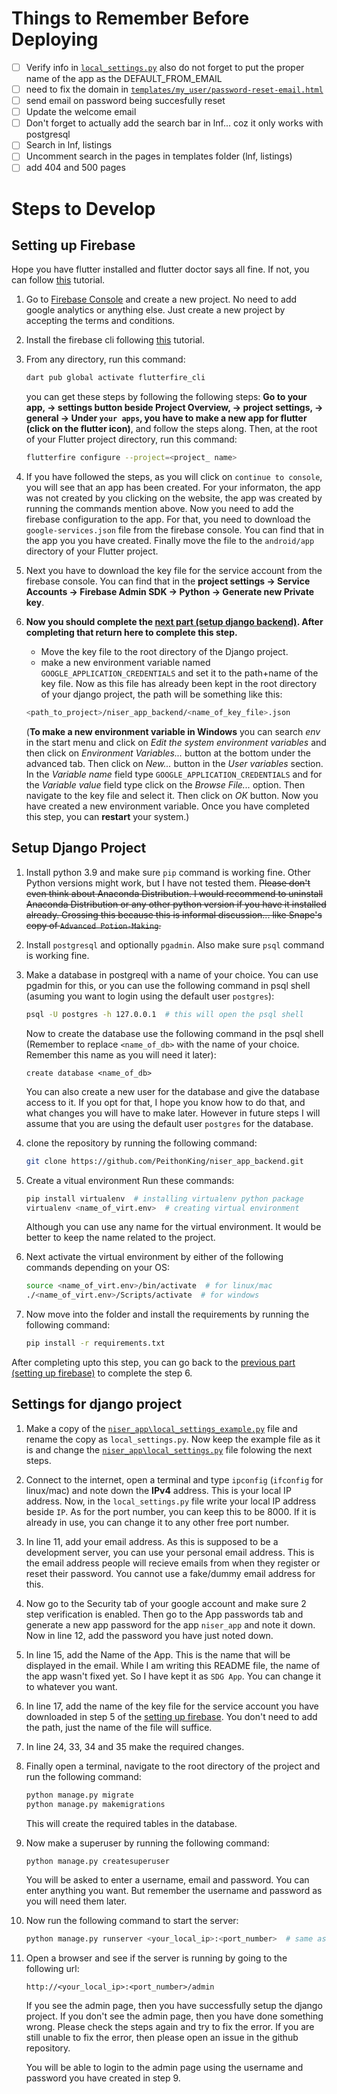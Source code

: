 <!-- Ignore #MD031 #MD010 -->

# Things to Remember Before Deploying

- [ ] Verify info in [`local_settings.py`](local_settings.py) also do not forget to put the proper name of the app as the DEFAULT_FROM_EMAIL
- [ ] need to fix the domain in [`templates/my_user/password-reset-email.html`](templates/my_user/password-reset-email.html)
- [ ] send email on password being succesfully reset
- [ ] Update the welcome email
- [ ] Don't forget to actually add the search bar in lnf... coz it only works with postgresql
- [ ] Search in lnf, listings
- [ ] Uncomment search in the pages in templates folder (lnf, listings)
- [ ] add 404 and 500 pages

# Steps to Develop

## Setting up Firebase

Hope you have flutter installed and flutter doctor says all fine. If not, you can follow [this](https://flutter.dev/docs/get-started/install) tutorial.

1. Go to [Firebase Console](https://console.firebase.google.com/) and create a new project. No need to add google analytics or anything else. Just create a new project by accepting the terms and conditions.
2. Install the firebase cli following [this](https://firebase.google.com/docs/cli#install_the_firebase_cli) tutorial.
3. From any directory, run this command:
	```bash
	dart pub global activate flutterfire_cli
	```
	you can get these steps by following the following steps:
	**Go to your app, -> settings button beside Project Overview, -> project settings, -> general -> Under `your apps`, you have to make a new app for flutter (click on the flutter icon)**, and follow the steps along.
	Then, at the root of your Flutter project directory, run this command:
	```bash
	flutterfire configure --project=<project_ name>
	```

4. If you have followed the steps, as you will click on `continue to console`, you will see that an app has been created. For your informaton, the app was not created by you clicking on the website, the app was created by running the commands mention above. Now you need to add the firebase configuration to the app. For that, you need to download the `google-services.json` file from the firebase console. You can find that in the app you you have created. Finally move the file to the `android/app` directory of your Flutter project.
5. Next you have to download the key file for the service account from the firebase console. You can find that in the
	**project settings -> Service Accounts -> Firebase Admin SDK -> Python -> Generate new Private key**.
6. **Now you should complete the [next part (setup django backend)](#setup-django-project). After completing that return here to complete this step.**
	- Move the key file to the root directory of the Django project.
	- make a new environment variable named `GOOGLE_APPLICATION_CREDENTIALS` and set it to the path+name of the key file. Now as this file has already been kept in the root directory of your django project, the path will be something like this:
	```bash
	<path_to_project>/niser_app_backend/<name_of_key_file>.json
	```
	(**To make a new environment variable in Windows** you can search *env* in the start menu and click on *Edit the system environment variables* and then click on *Environment Variables...* button at the bottom under the advanced tab. Then click on *New...* button in the *User variables* section. In the *Variable name* field type `GOOGLE_APPLICATION_CREDENTIALS` and for the *Variable value* field type click on the *Browse File...* option. Then navigate to the key file and select it. Then click on *OK* button. Now you have created a new environment variable. Once you have completed this step, you can **restart** your system.)

## Setup Django Project

1. Install python 3.9 and make sure `pip` command is working fine. Other Python versions might work, but I have not tested them. ~~Please don't even think about Anaconda Distribution. I would recommend to uninstall Anaconda Distribution or any other python version if you have it installed already. Crossing this because this is informal discussion... like Snape's copy of `Advanced Potion-Making`.~~
2. Install `postgresql` and optionally `pgadmin`. Also make sure `psql` command is working fine.
3. Make a database in postgreql with a name of your choice. You can use pgadmin for this, or you can use the following command in psql shell (asuming you want to login using the default user `postgres`):
	```bash
	psql -U postgres -h 127.0.0.1  # this will open the psql shell
	```
	Now to create the database use the following command in the psql shell (Remember to replace `<name_of_db>` with the name of your choice. Remember this name as you will need it later):
	```psql
	create database <name_of_db>
	```
	You can also create a new user for the database and give the database access to it. If you opt for that, I hope you know how to do that, and what changes you will have to make later. However in future steps I will assume that you are using the default user `postgres` for the database.
4. clone the repository by running the following command:
	```bash
	git clone https://github.com/PeithonKing/niser_app_backend.git
	```
5. Create a vitual environment Run these commands:
	```bash
	pip install virtualenv  # installing virtualenv python package
	virtualenv <name_of_virt.env>  # creating virtual environment
	```

	Although you can use any name for the virtual environment. It would be better to keep the name related to the project.
6. Next activate the virtual environment by either of the following commands depending on your OS:
	```bash
	source <name_of_virt.env>/bin/activate  # for linux/mac
	./<name_of_virt.env>/Scripts/activate  # for windows
	```
7. Now move into the folder and install the requirements by running the following command:
	```bash
	pip install -r requirements.txt
	```

After completing upto this step, you can go back to the [previous part (setting up firebase)](#setting-up-firebase) to complete the step 6.

## Settings for django project

1. Make a copy of the  [`niser_app\local_settings_example.py`](niser_app\local_settings_example.py) file and rename the copy as `local_settings.py`. Now keep the example file as it is and change the [`niser_app\local_settings.py`](niser_app\local_settings.py) file folowing the next steps.
2. Connect to the internet, open a terminal and type `ipconfig` (`ifconfig` for linux/mac) and note down the **IPv4** address. This is your local IP address. Now, in the `local_settings.py` file write your local IP address beside `IP`. As for the port number, you can keep this to be 8000. If it is already in use, you can change it to any other free port number.
3. In line 11, add your email address. As this is supposed to be a development server, you can use your personal email address. This is the email address people will recieve emails from when they register or reset their password. You cannot use a fake/dummy email address for this.
4. Now go to the Security tab of your google account and make sure 2 step verification is enabled. Then go to the App passwords tab and generate a new app password for the app `niser_app` and note it down. Now in line 12, add the password you have just noted down.
5. In line 15, add the Name of the App. This is the name that will be displayed in the email. While I am writing this README file, the name of the app wasn't fixed yet. So I have kept it as `SDG App`. You can change it to whatever you want.
6. In line 17, add the name of the key file for the service account you have downloaded in step 5 of the [setting up firebase](#setting-up-firebase). You don't need to add the path, just the name of the file will suffice.
7. In line 24, 33, 34 and 35 make the required changes.
8. Finally open a terminal, navigate to the root directory of the project and run the following command:
	```bash
	python manage.py migrate
	python manage.py makemigrations
	```
	This will create the required tables in the database.
9. Now make a superuser by running the following command:
	```bash
	python manage.py createsuperuser
	```
	You will be asked to enter a username, email and password. You can enter anything you want. But remember the username and password as you will need them later.
10. Now run the following command to start the server:
	```bash
	python manage.py runserver <your_local_ip>:<port_number>  # same as you have put in the local_settings.py file
	```
11. Open a browser and see if the server is running by going to the following url:
	```url
	http://<your_local_ip>:<port_number>/admin
	```
	If you see the admin page, then you have successfully setup the django project. If you don't see the admin page, then you have done something wrong. Please check the steps again and try to fix the error. If you are still unable to fix the error, then please open an issue in the github repository.

	You will be able to login to the admin page using the username and password you have created in step 9.
